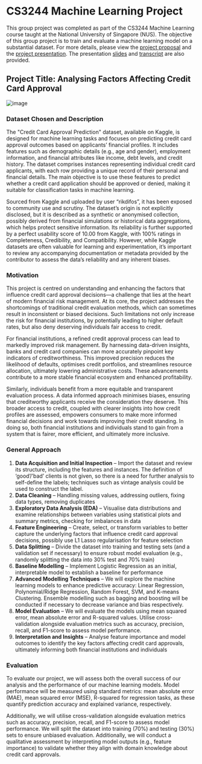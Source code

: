# CS3244 Machine Learning Project
This group project was completed as part of the CS3244 Machine Learning course taught at the National University of Singapore (NUS). The objective of this group project is to train and evaluate a machine learning model on a 
substantial dataset. For more details, please view the [project proposal](Proposal.pdf) and the [project presentation](Presentation.mp4). The presentation [slides](Presentation.pdf) and [transcript](Narration.pdf) are also provided.

## Project Title: Analysing Factors Affecting Credit Card Approval

![image](https://github.com/user-attachments/assets/9cc4f1a9-bb33-433f-913e-4fc1efd8f47b)

### Dataset Chosen and Description

The "Credit Card Approval Prediction" dataset, available on Kaggle, is designed for machine 
learning tasks and focuses on predicting credit card approval outcomes based on applicants’ 
financial profiles. It includes features such as demographic details (e.g., age and gender), 
employment information, and financial attributes like income, debt levels, and credit history. 
The dataset comprises instances representing individual credit card applicants, with each row 
providing a unique record of their personal and financial details. The main objective is to use 
these features to predict whether a credit card application should be approved or denied, making 
it suitable for classification tasks in machine learning. 

Sourced from Kaggle and uploaded by user “rikdifos”, it has been exposed to community use 
and scrutiny. The dataset’s origin is not explicitly disclosed, but it is described as a synthetic 
or anonymised collection, possibly derived from financial simulations or historical data 
aggregations, which helps protect sensitive information. Its reliability is further supported by a 
perfect usability score of 10.00 from Kaggle, with 100% ratings in Completeness, Credibility, 
and Compatibility. However, while Kaggle datasets are often valuable for learning and 
experimentation, it’s important to review any accompanying documentation or metadata 
provided by the contributor to assess the data’s reliability and any inherent biases. 

### Motivation

This project is centred on understanding and enhancing the factors that influence credit card 
approval decisions—a challenge that lies at the heart of modern financial risk management. At 
its core, the project addresses the shortcomings of traditional credit evaluation methods, which 
can sometimes result in inconsistent or biased decisions. Such limitations not only increase the 
risk for financial institutions, by potentially leading to higher default rates, but also deny 
deserving individuals fair access to credit.

For financial institutions, a refined credit approval process can lead to markedly improved risk 
management. By harnessing data-driven insights, banks and credit card companies can more 
accurately pinpoint key indicators of creditworthiness. This improved precision reduces the 
likelihood of defaults, optimises credit portfolios, and streamlines resource allocation, 
ultimately lowering administrative costs. These advancements contribute to a more stable 
financial ecosystem and enhanced profitability.

Similarly, individuals benefit from a more equitable and transparent evaluation process. A data
informed approach minimises biases, ensuring that creditworthy applicants receive the 
consideration they deserve. This broader access to credit, coupled with clearer insights into 
how credit profiles are assessed, empowers consumers to make more informed financial 
decisions and work towards improving their credit standing. In doing so, both financial 
institutions and individuals stand to gain from a system that is fairer, more efficient, and 
ultimately more inclusive. 

### General Approach

1. **Data Acquisition and Initial Inspection** – Import the dataset and review its structure, 
including the features and instances. The definition of ‘good’/’bad’ clients is not given, 
so there is a need for further analysis to self-define the labels; techniques such as vintage 
analysis could be used to construct the label. 
2. **Data Cleaning** – Handling missing values, addressing outliers, fixing data types, 
removing duplicates 
3. **Exploratory Data Analysis (EDA)** – Visualise data distributions and examine 
relationships between variables using statistical plots and summary metrics, checking 
for imbalances in data 
4. **Feature Engineering** – Create, select, or transform variables to better capture the 
underlying factors that influence credit card approval decisions, possibly use L1 Lasso 
regularisation for feature selection 
5. **Data Splitting** – Divide the dataset into training and testing sets (and a validation set 
if necessary) to ensure robust model evaluation (e.g., randomly splitting the data into 
30% test and 70% train) 
6. **Baseline Modelling** – Implement Logistic Regression as an initial, interpretable model 
to establish a baseline for performance 
7. **Advanced Modelling Techniques** – We will explore the machine learning models to 
enhance predictive accuracy: Linear Regression, Polynomial/Ridge Regression, 
Random Forest, SVM, and K-means Clustering. Ensemble modelling such as bagging 
and boosting will be conducted if necessary to decrease variance and bias respectively. 
8. **Model Evaluation** – We will evaluate the models using mean squared error, mean 
absolute error and R-squared values. Utilise cross-validation alongside evaluation 
metrics such as accuracy, precision, recall, and F1-score to assess model performance. 
9. **Interpretation and Insights** – Analyse feature importance and model outcomes to 
identify the key factors affecting credit card approvals, ultimately informing both 
financial institutions and individuals

### Evaluation

To evaluate our project, we will assess both the overall success of our analysis and the 
performance of our machine learning models. Model performance will be measured using 
standard metrics: mean absolute error (MAE), mean squared error (MSE), R-squared for 
regression tasks, as these quantify prediction accuracy and explained variance, respectively.  

Additionally, we will utilise cross-validation alongside evaluation metrics such as accuracy, 
precision, recall, and F1-score to assess model performance. We will split the dataset into 
training (70%) and testing (30%) sets to ensure unbiased evaluation. Additionally, we will 
conduct a qualitative assessment by interpreting model outputs (e.g., feature importance) to 
validate whether they align with domain knowledge about credit card approvals. 
